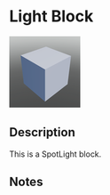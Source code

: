 # Light Block

![Light Block](../Cropped_Blocks/Decorations/Light_Block.png)

## Description
<!-- Write a description for this block -->
This is a SpotLight block.

## Notes
<!-- Any extra notes -->
